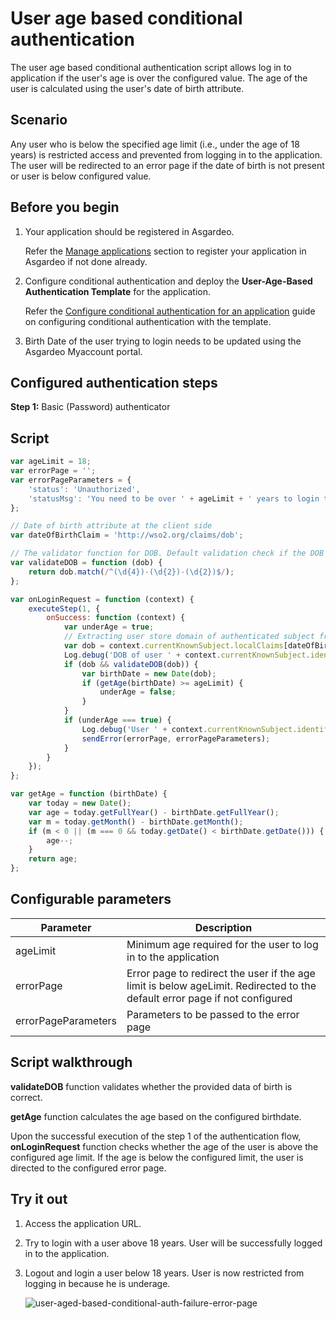 # User age based conditional authentication

The user age based conditional authentication script allows log in to application if the user's age is over the
configured value. The age of the user is calculated using the user's date of birth attribute.

## Scenario

Any user who is below the specified age limit (i.e., under the age of 18 years) is restricted access and prevented from
logging in to the application. The user will be redirected to an error page if the date of birth is not present or user
is below configured value.

## Before you begin

1. Your application should be registered in Asgardeo.

   Refer the [Manage applications](../../../applications/README.md) section to register your application in Asgardeo if
   not done already.

2. Configure conditional authentication and deploy the **User-Age-Based Authentication Template** for the application.

   Refer the <a href="../../configure-conditional-auth/">Configure conditional authentication for an application</a> guide on
   configuring conditional authentication with the template.

3. Birth Date of the user trying to login needs to be updated using the Asgardeo Myaccount portal.

## Configured authentication steps

**Step 1:** Basic (Password) authenticator

## Script

```js
var ageLimit = 18;
var errorPage = '';
var errorPageParameters = {
    'status': 'Unauthorized',
    'statusMsg': 'You need to be over ' + ageLimit + ' years to login to this application.'
};

// Date of birth attribute at the client side
var dateOfBirthClaim = 'http://wso2.org/claims/dob';

// The validator function for DOB. Default validation check if the DOB is in YYYY-MM-dd format
var validateDOB = function (dob) {
    return dob.match(/^(\d{4})-(\d{2})-(\d{2})$/);
};

var onLoginRequest = function (context) {
    executeStep(1, {
        onSuccess: function (context) {
            var underAge = true;
            // Extracting user store domain of authenticated subject from the first step
            var dob = context.currentKnownSubject.localClaims[dateOfBirthClaim];
            Log.debug('DOB of user ' + context.currentKnownSubject.identifier + ' is : ' + dob);
            if (dob && validateDOB(dob)) {
                var birthDate = new Date(dob);
                if (getAge(birthDate) >= ageLimit) {
                    underAge = false;
                }
            }
            if (underAge === true) {
                Log.debug('User ' + context.currentKnownSubject.identifier + ' is under aged. Hence denied to login.');
                sendError(errorPage, errorPageParameters);
            }
        }
    });
};

var getAge = function (birthDate) {
    var today = new Date();
    var age = today.getFullYear() - birthDate.getFullYear();
    var m = today.getMonth() - birthDate.getMonth();
    if (m < 0 || (m === 0 && today.getDate() < birthDate.getDate())) {
        age--;
    }
    return age;
};
```

## Configurable parameters

<table>
   <thead>
      <tr>
         <th>Parameter</th>
         <th>Description</th>
      </tr>
   </thead>
   <tbody>
      <tr>
         <td>ageLimit</td>
         <td>Minimum age required for the user to log in to the application</td>
      </tr>
      <tr>
         <td>errorPage</td>
         <td>Error page to redirect the user if the age limit is below ageLimit. Redirected to the default error page if not configured</td>
      </tr>
      <tr>
         <td>errorPageParameters</td>
         <td>Parameters to be passed to the error page</td>
      </tr>
   </tbody>
</table>

## Script walkthrough

**validateDOB** function validates whether the provided data of birth is correct.

**getAge** function calculates the age based on the configured birthdate.

Upon the successful execution of the step 1 of the authentication flow, **onLoginRequest** function checks whether the
age of the user is above the configured age limit. If the age is below the configured limit, the user is directed to the
configured error page.

## Try it out

1. Access the application URL.

2. Try to login with a user above 18 years. User will be successfully logged in to the application.

3. Logout and login a user below 18 years. User is now restricted from logging in because he is underage.

   <img :src="$withBase('/assets/img/guides/conditional-auth/user-aged-based-conditional-auth-failure.png')" alt="user-aged-based-conditional-auth-failure-error-page">
